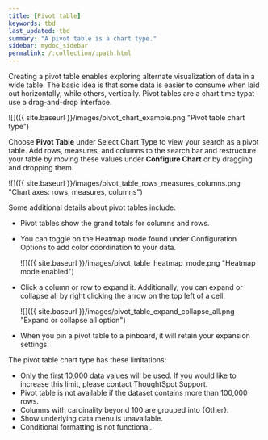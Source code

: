 ```yaml
---
title: [Pivot table]
keywords: tbd
last_updated: tbd
summary: "A pivot table is a chart type."
sidebar: mydoc_sidebar
permalink: /:collection/:path.html
---
```

Creating a pivot table enables exploring alternate visualization of data in a wide table. The basic idea is that some data is easier to consume when laid out horizontally, while others, vertically. Pivot tables are a chart time typat use a drag-and-drop interface.  

 ![]({{ site.baseurl }}/images/pivot_chart_example.png "Pivot table chart type")

Choose **Pivot Table** under Select Chart Type to view your search as a pivot table. Add rows, measures, and columns to the search bar and restructure your table by moving these values under **Configure Chart** or by dragging and dropping them.

 ![]({{ site.baseurl }}/images/pivot_table_rows_measures_columns.png "Chart axes: rows, measures, columns")

Some additional details about pivot tables include:

-   Pivot tables show the grand totals for columns and rows.
-   You can toggle on the Heatmap mode found under Configuration Options to add color coordination to your data.

     ![]({{ site.baseurl }}/images/pivot_table_heatmap_mode.png "Heatmap mode enabled")

-   Click a column or row to expand it. Additionally, you can expand or collapse all by right clicking the arrow on the top left of a cell.

     ![]({{ site.baseurl }}/images/pivot_table_expand_collapse_all.png "Expand or collapse all option")

-   When you pin a pivot table to a pinboard, it will retain your expansion settings.

The pivot table chart type has these limitations:

-   Only the first 10,000 data values will be used. If you would like to increase this limit, please contact ThoughtSpot Support.
-   Pivot table is not available if the dataset contains more than 100,000 rows.
-   Columns with cardinality beyond 100 are grouped into \{Other\}.
-   Show underlying data menu is unavailable.
-   Conditional formatting is not functional.
